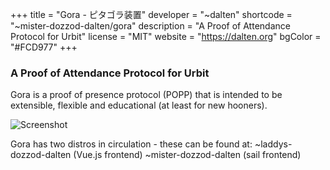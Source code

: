 +++
title = "Gora - ピタゴラ装置"
developer = "~dalten"
shortcode = "~mister-dozzod-dalten/gora"
description = "A Proof of Attendance Protocol for Urbit"
license = "MIT"
website = "https://dalten.org"
bgColor = "#FCD977"
+++

### A Proof of Attendance Protocol for Urbit

Gora is a proof of presence protocol (POPP) that is
intended to be extensible, flexible and educational
(at least for new hooners). 

![Screenshot](https://storage.googleapis.com/media.urbit.org/site/ecosystem/applications/gora.png)


Gora has two distros in
circulation - these can be found at:
~laddys-dozzod-dalten (Vue.js frontend)
~mister-dozzod-dalten (sail frontend)
